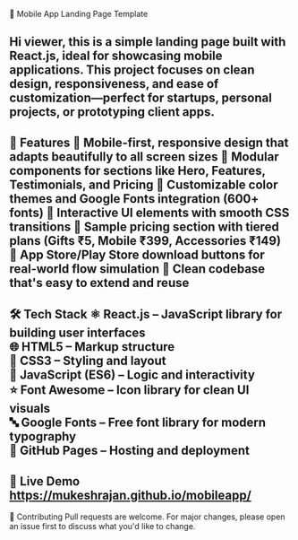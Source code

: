 📱 Mobile App Landing Page Template

Hi viewer, this is a simple landing page built with React.js, ideal for showcasing mobile applications. This project focuses on clean design, responsiveness, and ease of customization—perfect for startups, personal projects, or prototyping client apps.
-------------------------------------------------------------------------------------------------
🌟 Features
🔹 Mobile-first, responsive design that adapts beautifully to all screen sizes
🔹 Modular components for sections like Hero, Features, Testimonials, and Pricing
🔹 Customizable color themes and Google Fonts integration (600+ fonts)
🔹 Interactive UI elements with smooth CSS transitions
🔹 Sample pricing section with tiered plans (Gifts ₹5, Mobile ₹399, Accessories ₹149)
🔹 App Store/Play Store download buttons for real-world flow simulation
🔹 Clean codebase that's easy to extend and reuse
-------------------------------------------------------------------------------------------------
🛠 Tech Stack
⚛️ **React.js** – JavaScript library for building user interfaces  
🌐 **HTML5** – Markup structure  
🎨 **CSS3** – Styling and layout  
🧠 **JavaScript (ES6)** – Logic and interactivity  
⭐ **Font Awesome** – Icon library for clean UI visuals  
🔤 **Google Fonts** – Free font library for modern typography  
🚀 **GitHub Pages** – Hosting and deployment
-------------------------------------------------------------------------------------------------
🚀 Live Demo
https://mukeshrajan.github.io/mobileapp/
-------------------------------------------------------------------------------------------------
🤝 Contributing
Pull requests are welcome. For major changes, please open an issue first to discuss what you'd like to change.


